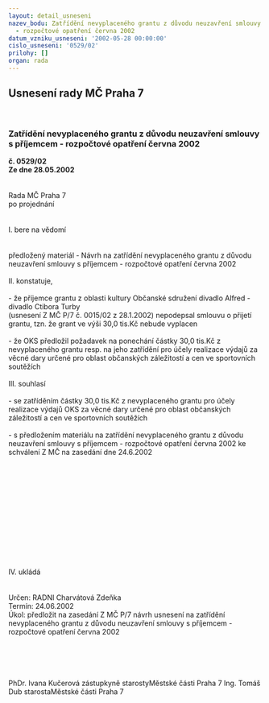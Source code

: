 ```yaml
---
layout: detail_usneseni
nazev_bodu: Zatřídění nevyplaceného grantu z důvodu neuzavření smlouvy s příjemcem
  - rozpočtové opatření června 2002
datum_vzniku_usneseni: '2002-05-28 00:00:00'
cislo_usneseni: '0529/02'
prilohy: []
organ: rada
---
```

<div id="ucUsn_pList" class="usn">
	<span><h2>Usnesení rady MČ Praha 7 </h2>
<br></span><div class="standBody">
<span><h3>Zatřídění nevyplaceného grantu z důvodu neuzavření smlouvy s příjemcem - rozpočtové opatření června 2002</h3></span><div class="center">
		<strong>č. 0529/02</strong><br>
	</div>
<div class="center">
		<strong>Ze dne 28.05.2002</strong><br><br>
	</div>
<br>Rada MČ Praha 7<br>po projednání<br><br><br>I.	bere na vědomí<br><br> <br>předložený materiál - Návrh na zatřídění nevyplaceného grantu z důvodu neuzavření smlouvy s příjemcem - rozpočtové opatření června 2002<br><br>II.	konstatuje,<br><br>- že příjemce grantu z oblasti kultury Občanské sdružení divadlo Alfred - divadlo Ctibora Turby <br>(usnesení Z MČ P/7 č. 0015/02 z 28.1.2002) nepodepsal smlouvu o přijetí grantu, tzn. že grant ve výši 30,0 tis.Kč nebude vyplacen<br><br>- že OKS předložil požadavek na ponechání částky 30,0 tis.Kč z nevyplaceného grantu resp. na jeho zatřídění pro účely realizace výdajů za věcné dary určené pro oblast občanských záležitostí a cen ve sportovních soutěžích <br><br>III.	souhlasí <br><br>- se zatříděním částky 30,0 tis.Kč z nevyplaceného grantu pro účely realizace výdajů OKS  za věcné dary určené pro oblast občanských záležitostí a cen ve sportovních soutěžích <br><br>- s předložením    materiálu   na zatřídění nevyplaceného grantu z důvodu neuzavření smlouvy s příjemcem - rozpočtové opatření června 2002 ke schválení   Z MČ na zasedání dne 24.6.2002<br><br><br><br><br><br><br><br><br><br><br><br><br><br>IV.	ukládá <br><br> <br>Určen:	RADNI Charvátová Zdeňka<br>Termín: 24.06.2002<br>Úkol:	předložit na zasedání Z MČ P/7 návrh usnesení na zatřídění nevyplaceného grantu z důvodu neuzavření smlouvy s příjemcem - rozpočtové opatření června 2002 <br> <br><br><br>  <br>	<br>PhDr. Ivana Kučerová zástupkyně starostyMěstské části Praha 7	Ing. Tomáš Dub starostaMěstské části Praha 7<br>	<br><br>
</div>
</div>